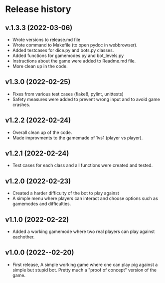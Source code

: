 Release history
========================

v.1.3.3 (2022-03-06)
------------------------

* Wrote versions to release.md file
* Wrote command to Makefile (to open pydoc in webbrowser).
* Added testcases for dice.py and bots.py classes.
* Added functions for gamemodes.py and bot_levels.py
* Instructions about the game were added to Readme.md file.
* More clean up in the code.


v1.3.0 (2022-02-25)
------------------------

* Fixes from various test cases (flake8, pylint, unittests)
* Safety measures were added to prevent wrong input and to avoid game crashes.



v1.2.2 (2022-02-24)
------------------------

* Overall clean up of the code.
* Made improvments to the gamemade of 1vs1 (player vs player).



v1.2.1 (2022-02-24)
------------------------

* Test cases for each class and all functions were created and tested.



v1.2.0 (2022-02-23)
------------------------

* Created a harder difficulty of the bot to play against
* A simple menu where players can interact and choose options such as gamemodes and difficulties.



v1.1.0 (2022-02-22)
------------------------

* Added a working gamemode where two real players can play against eachother.



v1.0.0 (2022--02-20)
------------------------

* First release, A simple working game where one can play pig against a simple but stupid bot.
Pretty much a "proof of concept" version of the game.
